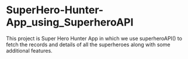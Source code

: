 # SuperHero-Hunter-App_using_SuperheroAPI
This project is Super Hero Hunter App in which we use superheroAPI() to fetch the records and details of all the superheroes along with some additional features.

